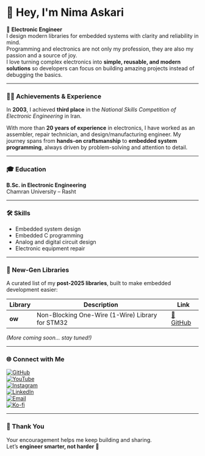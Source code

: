 # 👋 Hey, I'm Nima Askari  

🚀 **Electronic Engineer**  
I design modern libraries for embedded systems with clarity and reliability in mind.  
Programming and electronics are not only my profession, they are also my passion and a source of joy.  
I love turning complex electronics into **simple, reusable, and modern solutions** so developers can focus on building amazing projects instead of debugging the basics.  

---

### 👨‍💻 Achievements & Experience  

In **2003**, I achieved **third place** in the *National Skills Competition of Electronic Engineering* in Iran.  

With more than **20 years of experience** in electronics, I have worked as an assembler, repair technician, and design/manufacturing engineer. My journey spans from **hands-on craftsmanship** to **embedded system programming**, always driven by problem-solving and attention to detail.  

---

### 🎓 Education  
**B.Sc. in Electronic Engineering**  
Chamran University – Rasht  

---

### 🛠 Skills  

- Embedded system design  
- Embedded C programming  
- Analog and digital circuit design  
- Electronic equipment repair  

---

### 🧩 New-Gen Libraries  

A curated list of my **post-2025 libraries**, built to make embedded development easier:  

| Library | Description | Link |
|---------|-------------|------|
| **ow** | Non-Blocking One-Wire (1-Wire) Library for STM32 | [🔗 GitHub](https://github.com/nimaltd/ow) |

*(More coming soon... stay tuned!)*  

---

### 🌐 Connect with Me  

[![GitHub](https://img.shields.io/badge/GitHub-Follow-black?style=for-the-badge&logo=github)](https://www.github.com/NimaLTD)  
[![YouTube](https://img.shields.io/badge/YouTube-Subscribe-red?style=for-the-badge&logo=youtube)](https://www.youtube.com/@NimaLTD)  
[![Instagram](https://img.shields.io/badge/Instagram-Follow-purple?style=for-the-badge&logo=instagram)](https://www.instagram.com/github.NimaLTD)  
[![LinkedIn](https://img.shields.io/badge/LinkedIn-Connect-blue?style=for-the-badge&logo=linkedin)](https://linkedin.com/in/nimaltd)  
[![Email](https://img.shields.io/badge/Email-Contact-red?style=for-the-badge&logo=gmail)](mailto:nima.askari@gmail.com)  
[![Ko-fi](https://img.shields.io/badge/Ko--fi-Support-orange?style=for-the-badge&logo=ko-fi)](https://ko-fi.com/nimaltd)  

---

### 💬 Thank You  

Your encouragement helps me keep building and sharing.  
Let’s **engineer smarter, not harder** 🌟
